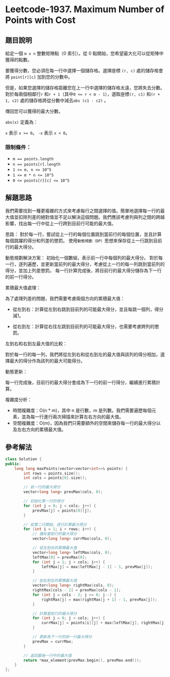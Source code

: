 
# Leetcode-1937. Maximum Number of Points with Cost
## 題目說明
給定一個 `m x n` 整數矩陣點（0 索引）。從 0 點開始，您希望最大化可以從矩陣中獲得的點數。

要獲得分數，您必須在每一行中選擇一個儲存格。選擇座標 `(r, c)` 處的儲存格會將 `point[r][c]` 加到您的分數中。

但是，如果您選擇的儲存格距離您在上一行中選擇的儲存格太遠，您將失去分數。對於每兩個相鄰行`r` 和`r + 1`（其中`0 <= r < m - 1`），選取座標`(r, c1)` 和`(r + 1, c2)` 處的儲存格將從分數中減去`abs (c1 - c2)` 。

傳回您可以獲得的最大分數。

`abs(x)` 定義為：

`x` 表示 `x >= 0`。
`-x` 表示 `x < 0`。

### 限制條件：
- `m == points.length`
- `n == points[r].length`
- `1 <= m, n <= 10^5`
- `1 <= m * n <= 10^5`
- `0 <= points[r][c] <= 10^5`

## 解題思路
我們需要找到一種更複雜的方式來考慮每行之間選擇的值。簡單地選擇每一行的最大值並扣除列差的絕對值並不足以解決這個問題。我們應該考慮列與列之間的跨越影響，找出每一行中從上一行跨到目前行可能的最大值。

思路：
對於每一行，嘗試從上一行的每個位置跳到當前行的每個位置，並且計算每個跳躍的得分和列差的懲罰。
使用`動態規劃（DP）`思想來保存從上一行跳到目前行的最大得分。

動態規劃解決方案：
初始化一個數組，表示前一行中每個列的最大得分。
對於每一行，逐列遍歷，並更新當前列的最大得分，考慮從上一行的每一列跳到當前列的得分，並加上列差懲罰。
每一行計算完成後，將目前行的最大得分儲存為下一行的前一行得分。

累積最大值處理：

為了處理列差的問題，我們需要考慮兩個方向的累積最大值：

- 從左到右：計算從左到右跳到目前列的可能最大得分，並且每跳一個列，得分減1。

- 從右到左：計算從右往左跳到目前列的可能最大得分，也需要考慮跨列的懲罰。

左到右和右到左最大值的比較：

對於每一行的每一列，我們將從左到右和從右到左的最大值與該列的得分相加，選擇最大的得分作為該列的最大可能得分。

動態更新：

每一行完成後，目前行的最大得分會成為下一行的前一行得分，繼續進行累積計算。

複雜度分析：
- 時間複雜度：O(n * m)，其中 n 是行數，m 是列數。我們需要遍歷每個元素，並為每一行進行兩次掃描來計算左右方向的最大值。
- 空間複雜度：O(m)，因為我們只需要額外的空間來儲存每一行的最大得分以及左右方向的累積最大值。
## 參考解法
```cpp title="C++" showLineNumbers
class Solution {
public:
    long long maxPoints(vector<vector<int>>& points) {
        int rows = points.size();
        int cols = points[0].size();

        // 前一行的最大得分
        vector<long long> prevMax(cols, 0);

        // 初始化第一行的得分
        for (int j = 0; j < cols; j++) {
            prevMax[j] = points[0][j];
        }

        // 從第二行開始，逐行計算最大得分
        for (int i = 1; i < rows; i++) {
            // 儲存當前行的最大得分
            vector<long long> currMax(cols, 0);

            // 從左到右的累積最大值
            vector<long long> leftMax(cols, 0);
            leftMax[0] = prevMax[0];
            for (int j = 1; j < cols; j++) {
                leftMax[j] = max(leftMax[j - 1] - 1, prevMax[j]);
            }

            // 從右到左的累積最大值
            vector<long long> rightMax(cols, 0);
            rightMax[cols - 1] = prevMax[cols - 1];
            for (int j = cols - 2; j >= 0; j--) {
                rightMax[j] = max(rightMax[j + 1] - 1, prevMax[j]);
            }

            // 計算當前行的最大得分
            for (int j = 0; j < cols; j++) {
                currMax[j] = points[i][j] + max(leftMax[j], rightMax[j]);
            }

            // 更新為下一行的前一行最大得分
            prevMax = currMax;
        }

        // 返回最後一行中的最大值
        return *max_element(prevMax.begin(), prevMax.end());
    }
};
```